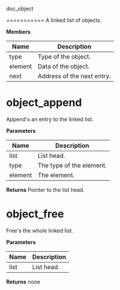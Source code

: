 doc_object

===========
A linked list of objects.


**Members**

**Name** | **Description**
-------- | ---------------
type | Type of the object.
element | Data of the object.
next | Address of the next entry.


object_append
=============
Append's an entry to the linked list.


**Parameters**

**Name** | **Description**
-------- | ---------------
list | List head.
type | The type of the element.
element | The element.

**Returns**
Pointer to the list head.

object_free
===========
Free's the whole linked list.


**Parameters**

**Name** | **Description**
-------- | ---------------
list | List head.

**Returns**
none

